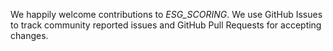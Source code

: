 We happily welcome contributions to *ESG_SCORING*. We use GitHub Issues to track community reported issues and GitHub Pull Requests for accepting changes.
